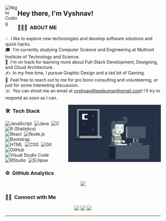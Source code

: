 <img alt="Night Coding" src="./assets/Hand%20Wave.gif" width='40' align="left"/><h2>Hey there, I'm Vyshnav!</h2>

<!-- ## 👋 &nbsp;Hey there! I'm Vyshnav -->

### 👨🏻‍💻 &nbsp;ABOUT ME

💡 &nbsp;I like to explore new technologies and develop software solutions and quick hacks.\
🎓 &nbsp;I'm currently studying Computer Science and Engineering at Muthoot Institute of Technology and Science.\
🌱 &nbsp;I'm on track for learning more about Full-Stack Development, Designing, and Cloud Architecture.\
✍️ &nbsp;In my free time, I pursue Graphic Design and a tad bit of Gaming.\
💬 &nbsp;Feel free to reach out to me for pro bono consulting and volunteering, or just for some interesting discussion.\
✉️ &nbsp;You can shoot me an email at vyshnavdileepkumar@gmail.com! I'll try to respond as soon as I can.

<img alt="Night Coding" src="https://raw.githubusercontent.com/AVS1508/AVS1508/master/assets/Night-Coding.gif" align="right"/>

### 🛠 &nbsp;Tech Stack

![JavaScript](https://img.shields.io/badge/-JavaScript-05122A?style=flat&logo=javascript)&nbsp;
![Java](https://img.shields.io/badge/-Java-05122A?style=flat&logo=Java&logoColor=FFA518)&nbsp;
![C](https://img.shields.io/badge/-C-05122A?style=flat&logo=C&logoColor=A8B9CC)&nbsp;
![R (Statistics)](https://img.shields.io/badge/-R-05122A?style=flat&logo=R&logoColor=276DC3)\
![React](https://img.shields.io/badge/-React-05122A?style=flat&logo=react)&nbsp;
![Node.js](https://img.shields.io/badge/-Node.js-05122A?style=flat&logo=node.js)&nbsp;
![Bootstrap](https://img.shields.io/badge/-Bootstrap-05122A?style=flat&logo=bootstrap&logoColor=563D7C)\
![HTML](https://img.shields.io/badge/-HTML-05122A?style=flat&logo=HTML5)&nbsp;
![CSS](https://img.shields.io/badge/-CSS-05122A?style=flat&logo=CSS3&logoColor=1572B6)&nbsp;
![Git](https://img.shields.io/badge/-Git-05122A?style=flat&logo=git)&nbsp;
![GitHub](https://img.shields.io/badge/-GitHub-05122A?style=flat&logo=github)&nbsp;
![Visual Studio Code](https://img.shields.io/badge/-Visual%20Studio%20Code-05122A?style=flat&logo=visual-studio-code&logoColor=007ACC)&nbsp;
![RStudio](https://img.shields.io/badge/-RStudio-05122A?style=flat&logo=rstudio)&nbsp;
![Eclipse](https://img.shields.io/badge/-Eclipse-05122A?style=flat&logo=eclipse-ide&logoColor=2C2255)

### ⚙️ &nbsp;GitHub Analytics

<p align="center">
<a href="https://github.com/vyshnvdkmr">
  <img height="180em" src="https://github-readme-stats-eight-theta.vercel.app/api?username=vyshnvdkmr&show_icons=true&theme=algolia&include_all_commits=true&count_private=true"/>
<!--  <img height="180em" src="https://github-readme-stats-eight-theta.vercel.app/api/top-langs/?username=vyshnvdkmr&layout=compact&langs_count=8&theme=algolia"/>-->
</a>
</p>

### 🤝🏻 &nbsp;Connect with Me

<p align="center">
<!--<a href="https://"><img src=""/></a>-->
<a href="https://www.linkedin.com/in/vyshnav-d-kumar-836160229/"><img src="https://img.shields.io/badge/-LinkedIn-0077B5?style=flat&logo=Linkedin&logoColor=white"/></a>
<a href="mailto:vyshnavdileepkumar@gmail.com"><img src="https://img.shields.io/badge/-Gmail-D14836?style=flat&logo=Gmail&logoColor=white"/></a>
<a href="https://www.instagram.com/_yorozuya.no.vysh_/"><img src="https://img.shields.io/badge/-Instagram-E4405F?style=flat&logo=Instagram&logoColor=white"/></a>
</p>

-----
